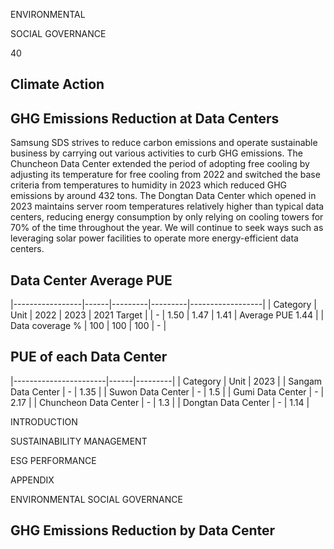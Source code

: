 ENVIRONMENTAL

SOCIAL GOVERNANCE

40

## **Climate Action**

## **GHG Emissions Reduction at Data Centers**

Samsung SDS strives to reduce carbon emissions and operate sustainable business by carrying out various activities to curb GHG emissions. The Chuncheon Data Center extended the period of adopting free cooling by adjusting its temperature for free cooling from 2022 and switched the base criteria from temperatures to humidity in 2023 which reduced GHG emissions by around 432 tons. The Dongtan Data Center which opened in 2023 maintains server room temperatures relatively higher than typical data centers, reducing energy consumption by only relying on cooling towers for 70% of the time throughout the year. We will continue to seek ways such as leveraging solar power facilities to operate more energy-efficient data centers.

## **Data Center Average PUE**

|-----------------|------|---------|---------|------------------|
| Category        | Unit | 2022    | 2023    | 2021 Target      |
| -               | 1.50 |    1.47 |    1.41 | Average PUE 1.44 |
| Data coverage % | 100  |  100    |  100    | -                |

## **PUE of each Data Center**

|-----------------------|------|---------|
| Category              | Unit | 2023    |
| Sangam Data Center    | -    |    1.35 |
| Suwon Data Center     | -    |    1.5  |
| Gumi Data Center      | -    |    2.17 |
| Chuncheon Data Center | -    |    1.3  |
| Dongtan Data Center   | -    |    1.14 |

INTRODUCTION

SUSTAINABILITY MANAGEMENT

ESG PERFORMANCE

APPENDIX

ENVIRONMENTAL SOCIAL GOVERNANCE

## **GHG Emissions Reduction by Data Center**